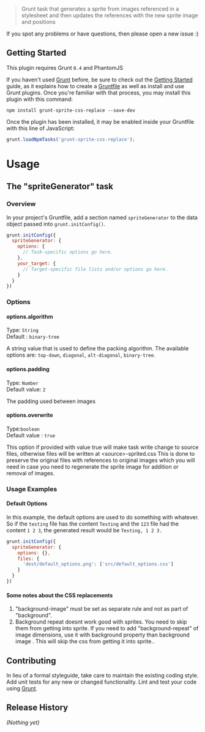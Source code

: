 
> Grunt task that generates a sprite from images referenced in a stylesheet and then updates the references with the new sprite image and positions

If you spot any problems or have questions, then please open a new issue :)

## Getting Started
This plugin requires Grunt `0.4` and PhantomJS

If you haven't used [Grunt](http://gruntjs.com/) before, be sure to check out the [Getting Started](http://gruntjs.com/getting-started) guide, as it explains how to create a [Gruntfile](http://gruntjs.com/sample-gruntfile) as well as install and use Grunt plugins. Once you're familiar with that process, you may install this plugin with this command:

```shell
npm install grunt-sprite-css-replace --save-dev
```

Once the plugin has been installed, it may be enabled inside your Gruntfile with this line of JavaScript:

```js
grunt.loadNpmTasks('grunt-sprite-css-replace');
```

Usage
=====

## The "spriteGenerator" task

### Overview
In your project's Gruntfile, add a section named `spriteGenerator` to the data object passed into `grunt.initConfig()`.

```js
grunt.initConfig({
  spriteGenerator: {
    options: {
      // Task-specific options go here.
    },
    your_target: {
      // Target-specific file lists and/or options go here.
    }
  }
})
```

### Options

#### options.algorithm
Type: `String`  
Default : `binary-tree`

A string value that is used to define the packing algorithm. The available options are: `top-down`, `diagonal`, `alt-diagonal`, `binary-tree`.

#### options.padding
Type: `Number`  
Default value: `2`

The padding used between images

#### options.overwrite
Type:`boolean`  
Default value : `true`

This option if provided with value true will make task write change to source files, otherwise files will be written at \<source\>-sprited.css This is done to preserve the original files with references to original images which you will need in case you need to regenerate the sprite image for addition or removal of images.

### Usage Examples

#### Default Options
In this example, the default options are used to do something with whatever. So if the `testing` file has the content `Testing` and the `123` file had the content `1 2 3`, the generated result would be `Testing, 1 2 3.`

```js
grunt.initConfig({
  spriteGenerator: {
    options: {},
    files: {
      'dest/default_options.png': ['src/default_options.css']
    }
  }
})
```


#### Some notes about the CSS replacements

  1. "background-image" must be set as separate rule and not as part of "background".
  2. Background repeat doesnt work good with sprites. You need to skip them from getting into sprite. If you need to add "background-repeat" of image dimensions, use it with background property than background image . This will skip the css from getting it into sprite..



## Contributing
In lieu of a formal styleguide, take care to maintain the existing coding style. Add unit tests for any new or changed functionality. Lint and test your code using [Grunt](http://gruntjs.com/).

## Release History
_(Nothing yet)_
